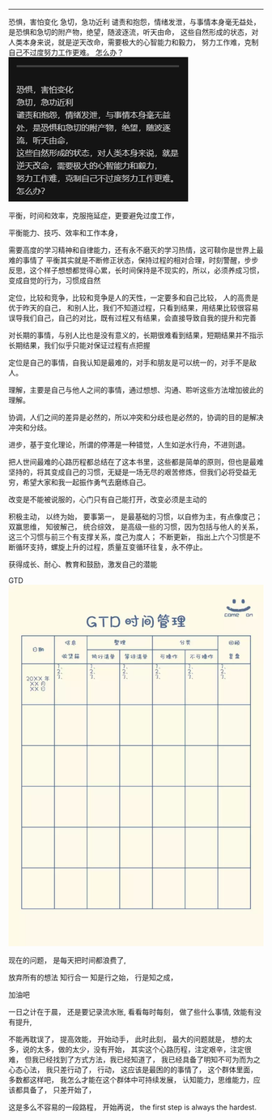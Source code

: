 
---
恐惧，害怕变化
急切，急功近利
谴责和抱怨，情绪发泄，与事情本身毫无益处，是恐惧和急切的附产物，绝望，随波逐流，听天由命，
这些自然形成的状态，对人类本身来说，就是逆天改命，需要极大的心智能力和毅力，
努力工作难，克制自己不过度努力工作更难。
怎么办？
![b4f4ad7bfb5a4a0571da72f823dfb82](https://raw.githubusercontent.com/exlimit/mdnotes/main/imgs/b4f4ad7bfb5a4a0571da72f823dfb82.png)

平衡，时间和效率，克服拖延症，更要避免过度工作，

平衡能力、技巧、效率和工作本身，

需要高度的学习精神和自律能力，还有永不磨灭的学习热情，这可鞥你是世界上最难的事情了
平衡其实就是不断修正状态，保持过程的相对合理，时刻警醒，步步反思，这个样子想想都觉得心累，长时间保持是不现实的，所以，必须养成习惯，变成自觉的行为，习惯成自然

定位，比较和竞争，比较和竞争是人的天性，一定要多和自己比较，
人的高贵是优于昨天的自己，
和别人比，我们不知道过程，只看到结果，用结果比较很容易误导我们自己，自己的对比，既有过程又有结果，会直接导致自我的提升和完善

对长期的事情，与别人比也是没有意义的，长期很难看到结果，短期结果并不指示长期结果，我们似乎只能对保证过程有点把握

定位是自己的事情，自我认知是最难的，对手和朋友是可以统一的，对手不是敌人。

理解，主要是自己与他人之间的事情，通过想想、沟通、聆听这些方法增加彼此的理解。

协调，人们之间的差异是必然的，所以冲突和分歧也是必然的，协调的目的是解决冲突和分歧。

进步，基于变化理论，所谓的停滞是一种错觉，人生如逆水行舟，不进则退。

把人世间最难的心路历程都总结在了这本书里，这些都是简单的原则，但也是最难坚持的，将其变成自己的习惯，无疑是一场无尽的艰苦修炼，但我们必将受益无穷，希望大家和我一起振作勇气去磨练自己。

改变是不能被说服的，心门只有自己能打开，改变必须是主动的

积极主动，
以终为始，
要事第一，
是最基础的习惯，以自修为主，有点像度己；
双赢思维，
知彼解己，
统合综效，
是高级一些的习惯，因为包括与他人的关系，这三个习惯与前三个有支撑关系，度己为度人；
不断更新，
指出上六个习惯是不断循环支持，螺旋上升的过程，质量互变循环往复，永不停止。

获得成长、耐心、教育和鼓励，激发自己的潜能

GTD
![20220623110910](https://raw.githubusercontent.com/exlimit/mdnotes/main/imgs/20220623110910.png)

现在的问题，
是每天把时间都浪费了,

放弃所有的想法
知行合一
知是行之始，
行是知之成，

加油吧

一日之计在于晨，
还是要记录流水账,
看看每时每刻，
做了些什么事情,
效能有没有提升,

不能再耽误了，
提高效能，
开始动手，
此时此刻，
最大的问题就是，
想的太多，说的太多，做的太少，没有开始，
其实这个心路历程，注定艰辛，注定很难，
但我已经找到了方式方法，我已经知道了，
我已经具备了明知不可为而为之心态心法，
我只差行动了，
行动，
这应该是最困的的事情了，
这个群体里面，多数都这样吧，
我怎么才能在这个群体中可持续发展，
认知能力，思维能力，应该都具备了，
只差开始了，

这是多么不容易的一段路程，
开始再说，
the first step is always the hardest.

